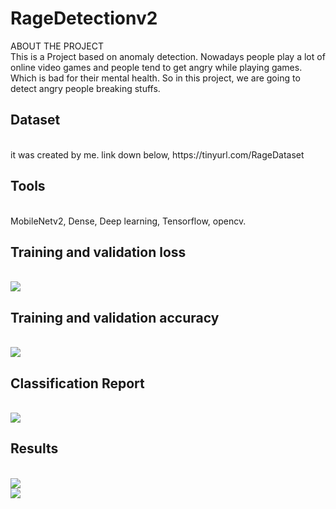 # RageDetectionv2
ABOUT THE PROJECT <br />
This is a Project based on anomaly detection. Nowadays people play a lot of online
video games and people tend to get angry while playing games. Which is bad
for their mental health. So in this project, we are going to detect
angry people breaking stuffs.
<h2>Dataset</h2> <br />
it was created by me.
link down below,
https://tinyurl.com/RageDataset <br />
<h2>Tools</h2> <br />
MobileNetv2, Dense,
Deep learning,
Tensorflow, opencv.<br />
<h2>Training and validation loss</h2> <br />
<img src = "https://i.ibb.co/rkLSKp3/test1.png"> <br />
<h2>Training and validation accuracy</h2> <br />
<img src = "https://i.ibb.co/f8cCrKf/test2.png"> <br />
<h2>Classification Report</h2> <br />
<img src = "https://i.ibb.co/ygp94gC/classireport.png"> <br />
<h2>Results</h2> <br />
<img src = "https://i.ibb.co/VpcBqq6/1.png"><br />
<img src = "https://i.ibb.co/jbQFYx0/2.png">
